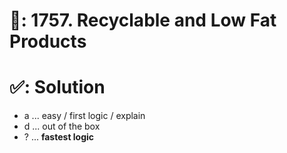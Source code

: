 # 📄: 1757. Recyclable and Low Fat Products

# ✅: Solution

- a ... easy / first logic / explain
- d ... out of the box
- ? ... **fastest logic**
